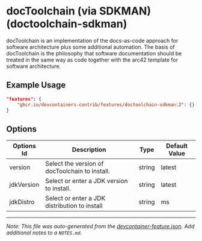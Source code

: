 

# docToolchain (via SDKMAN) (doctoolchain-sdkman)

docToolchain is an implementation of the docs-as-code approach for software
architecture plus some additional automation. The basis of docToolchain is the
philosophy that software documentation should be treated in the same way as code
together with the arc42 template for software architecture.

## Example Usage

```json
"features": {
    "ghcr.io/devcontainers-contrib/features/doctoolchain-sdkman:2": {}
}
```

## Options

| Options Id | Description | Type | Default Value |
|-----|-----|-----|-----|
| version | Select the version of docToolchain to install. | string | latest |
| jdkVersion | Select or enter a JDK version to install. | string | latest |
| jdkDistro | Select or enter a JDK distribution to install | string | ms |



---

_Note: This file was auto-generated from the [devcontainer-feature.json](https://github.com/devcontainers-contrib/features/blob/main/src/doctoolchain-sdkman/devcontainer-feature.json).  Add additional notes to a `NOTES.md`._
